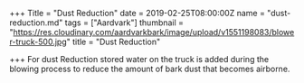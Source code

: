 +++
Title = "Dust Reduction"
date = 2019-02-25T08:00:00Z
name = "dust-reduction.md"
tags = ["Aardvark"]
thumbnail = "https://res.cloudinary.com/aardvarkbark/image/upload/v1551198083/blower-truck-500.jpg"
title = "Dust Reduction"

+++
For dust Reduction stored water on the truck is added during the blowing process to reduce the amount of bark dust that becomes airborne. 